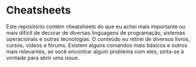# Cheatsheets

Este repositório contém cheatsheets do que eu achei mais importante ou mais difícil de decorar de diversas linguagens de programação, sistemas operacionais e outras tecnologias. O conteúdo eu retirei de diversos livros, cursos, vídeos e fórums. Existem alguns comandos mais básicos e outros mais relevantes, se você encontrar algum problema com eles, sinta-se à vontade para abrir uma issue.